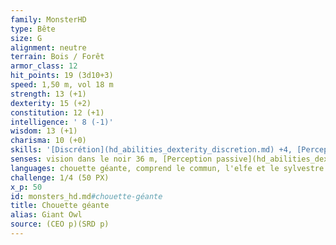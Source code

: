 ```yaml
---
family: MonsterHD
type: Bête
size: G
alignment: neutre
terrain: Bois / Forêt
armor_class: 12
hit_points: 19 (3d10+3)
speed: 1,50 m, vol 18 m
strength: 13 (+1)
dexterity: 15 (+2)
constitution: 12 (+1)
intelligence: ' 8 (-1)'
wisdom: 13 (+1)
charisma: 10 (+0)
skills: '[Discrétion](hd_abilities_dexterity_discretion.md) +4, [Perception](hd_abilities_wisdom_perception.md) +5'
senses: vision dans le noir 36 m, [Perception passive](hd_abilities_dexterity_perception_passive.md) 15
languages: chouette géante, comprend le commun, l'elfe et le sylvestre mais ne peut pas les parler
challenge: 1/4 (50 PX)
x_p: 50
id: monsters_hd.md#chouette-géante
title: Chouette géante
alias: Giant Owl
source: (CEO p)(SRD p)
---
```


